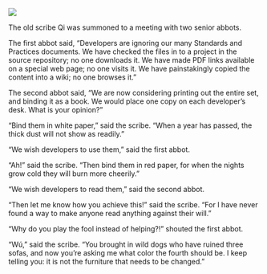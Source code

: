 ![](/pages/case-169/books.jpg)

The old scribe Qi was summoned to a meeting with two senior abbots.

The first abbot said, “Developers are ignoring our many Standards and Practices documents.  We have checked the files in to a project in the source repository; no one downloads it.  We have made PDF links available on a special web page; no one visits it.  We have painstakingly copied the content into a wiki; no one browses it.”

The second abbot said, “We are now considering printing out the entire set, and binding it as a book.  We would place one copy on each developer’s desk.  What is your opinion?”

“Bind them in white paper,” said the scribe.  “When a year has passed, the thick dust will not show as readily.”

“We wish developers to use them,” said the first abbot.

“Ah!” said the scribe.  “Then bind them in red paper, for when the nights grow cold they will burn more cheerily.”

“We wish developers to read them,” said the second abbot.

“Then let me know how you achieve this!” said the scribe. “For I have never found a way to make anyone read anything against their will.”

“Why do you play the fool instead of helping?!” shouted the first abbot.

“Wú,” said the scribe.  “You brought in wild dogs who have ruined three sofas, and now you’re asking me what color the fourth should be.  I keep telling you: it is not the furniture that needs to be changed.” 
